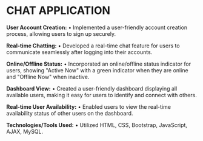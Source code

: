 <h1 alien="center" > CHAT APPLICATION </h1>

**User Account Creation:**
•	Implemented a user-friendly account creation process, allowing users to sign up securely.

**Real-time Chatting:**
•	Developed a real-time chat feature for users to communicate seamlessly after logging into their accounts.

**Online/Offline Status:**
•	Incorporated an online/offline status indicator for users, showing "Active Now" with a green indicator when they are online and "Offline Now" when inactive.

**Dashboard View:**
•	Created a user-friendly dashboard displaying all available users, making it easy for users to identify and connect with others.

**Real-time User Availability:**
•	Enabled users to view the real-time availability status of other users on the dashboard.

**Technologies/Tools Used:**
•	Utilized HTML, CSS, Bootstrap, JavaScript, AJAX, MySQL.


